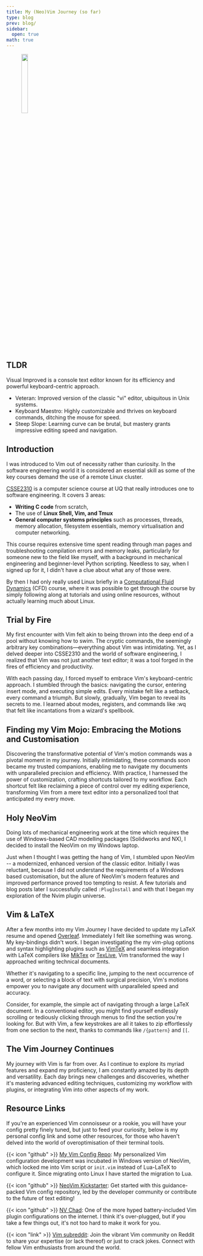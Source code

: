 ```yaml
---
title: My (Neo)Vim Journey (so far)
type: blog
prev: blog/
sidebar:
  open: true
math: true
---
```

<figure>
  <a href="https://www.vim.org/" target="_blank">
  <img src="/images/vimlogo.png" width=20%>
  </a>
</figure>

## TLDR

Visual Improved is a console text editor known for its efficiency and powerful keyboard-centric approach.
  - Veteran: Improved version of the classic "vi" editor, ubiquitous in Unix systems.
  - Keyboard Maestro: Highly customizable and thrives on keyboard commands, ditching the mouse for speed.
  - Steep Slope: Learning curve can be brutal, but mastery grants impressive editing speed and navigation.

## Introduction

I was introduced to Vim out of necessity rather than curiosity. In the software engineering world it is considered an essential skill as some of the key courses demand the use of a remote Linux cluster.

[CSSE2310](https://my.uq.edu.au/programs-courses/course.html?course_code=CSSE2310) is a computer science course at UQ that really introduces one to software engineering. It covers 3 areas: 
  - **Writing C code** from scratch,
  - The use of **Linux Shell, Vim, and Tmux**
  - **General computer systems principles** such as processes, threads, memory allocation, filesystem essentials, memory virtualisation and computer networking. 

This course requires extensive time spent reading through man pages and troubleshooting compilation errors and memory leaks, particularly for someone new to the field like myself, with a background in mechanical engineering and beginner-level Python scripting. Needless to say, when I signed up for it, I didn't have a clue about what any of those were.

By then I had only really used Linux briefly in a [Computational Fluid Dynamics](https://my.uq.edu.au/programs-courses/course.html?course_code=MECH6480) (CFD) course, where it was possible to get through the course by simply following along at tutorials and using online resources, without actually learning much about Linux.

## Trial by Fire

My first encounter with Vim felt akin to being thrown into the deep end of a pool without knowing how to swim. The cryptic commands, the seemingly arbitrary key combinations—everything about Vim was intimidating. Yet, as I delved deeper into CSSE2310 and the world of software engineering, I realized that Vim was not just another text editor; it was a tool forged in the fires of efficiency and productivity.

With each passing day, I forced myself to embrace Vim's keyboard-centric approach. I stumbled through the basics: navigating the cursor, entering insert mode, and executing simple edits. Every mistake felt like a setback, every command a triumph. But slowly, gradually, Vim began to reveal its secrets to me. I learned about modes, registers, and commands like :wq that felt like incantations from a wizard's spellbook.

## Finding my Vim Mojo: Embracing the Motions and Customisation

Discovering the transformative potential of Vim's motion commands was a pivotal moment in my journey. Initially intimidating, these commands soon became my trusted companions, enabling me to navigate my documents with unparalleled precision and efficiency. With practice, I harnessed the power of customization, crafting shortcuts tailored to my workflow. Each shortcut felt like reclaiming a piece of control over my editing experience, transforming Vim from a mere text editor into a personalized tool that anticipated my every move.

## Holy NeoVim 

Doing lots of mechanical engineering work at the time which requires the use of Windows-based CAD modelling packages (Solidworks and NX), I decided to install the NeoVim on my Windows laptop.

Just when I thought I was getting the hang of Vim, I stumbled upon NeoVim -- a modernized, enhanced version of the classic editor. Initially I was reluctant, because I did not understand the requirements of a Windows based customisation, but the allure of NeoVim's modern features and improved performance proved too tempting to resist. A few tutorials and blog posts later I successfully called `:PlugInstall` and with that I began my exploration of the Nvim plugin universe.

## Vim \& LaTeX

After a few months into my Vim Journey I have decided to update my LaTeX resume and opened [Overleaf](https://overleaf.com). Immediately I felt like something was wrong. My key-bindings didn't work. I began investigating the my vim-plug options and syntax highlighting plugins such as [VimTeX](https://github.com/lervag/vimtex) and seamless integration with LaTeX compilers like [MikTex](https://miktex.org/) or [TexLive](https://www.tug.org/texlive/), Vim transformed the way I approached writing technical documents. 

Whether it's navigating to a specific line, jumping to the next occurrence of a word, or selecting a block of text with surgical precision, Vim's motions empower you to navigate any document with unparalleled speed and accuracy. 

Consider, for example, the simple act of navigating through a large LaTeX document. In a conventional editor, you might find yourself endlessly scrolling or tediously clicking through menus to find the section you're looking for. But with Vim, a few keystrokes are all it takes to zip effortlessly from one section to the next, thanks to commands like `/{pattern}` and `[[`.

## The Vim Journey Continues

My journey with Vim is far from over. As I continue to explore its myriad features and expand my proficiency, I am constantly amazed by its depth and versatility. Each day brings new challenges and discoveries, whether it's mastering advanced editing techniques, customizing my workflow with plugins, or integrating Vim into other aspects of my work.

## Resource Links

If you're an experienced Vim connoisseur or a rookie, you will have your config pretty finely tuned, but just to feed your curiosity, below is my personal config link and some other resources, for those who haven't delved into the world of overoptimisation of their terminal tools.

{{< icon "github" >}}
[My Vim Config Repo](https://github.com/borslap/vim-conf): My personalized Vim configuration development was incubated in Windows version of NeoVim, which locked me into Vim script or `init.vim` instead of Lua-LaTeX to configure it. Since migrating onto Linux I have started the migration to Lua.

{{< icon "github" >}}
[NeoVim Kickstarter](https://github.com/nvim-lua/kickstart.nvim): Get started with this guidance-packed Vim config repository, led by the developer community or contribute to the future of text editing!

{{< icon "github" >}}
[NV Chad](https://github.com/NvChad/NvChad): One of the more hyped battery-included Vim plugin configurations on the internet. I think it's over-plugged, but if you take a few things out, it's not too hard to make it work for you.

{{< icon "link" >}} [Vim subreddit](https://www.reddit.com/r/vim/): Join the vibrant Vim community on Reddit to share your expertise (or lack thereof) or just to crack jokes. Connect with fellow Vim enthusiasts from around the world.


